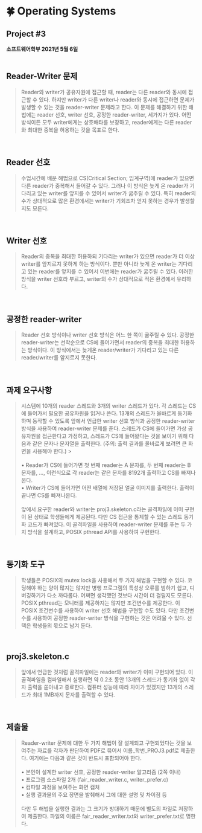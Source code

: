 # 🍀 Operating Systems 
## **Project #3**

**소프트웨어학부 2021년 5월 6일**
<br><br>

## Reader-Writer 문제
>Reader와 writer가 공유자원에 접근할 때, reader는 다른 reader와 동시에 접근할 수 있다. 하지만 writer가 다른 writer나 reader와 동시에 접근하면 문제가 발생할 수 있는 것을 reader-writer 문제라고 한다. 이 문제를 해결하기 위한 해법에는 reader 선호, writer 선호, 공정한 reader-writer, 세가지가 있다. 어떤 방식이든 모두 writer에게는 상호배타를 보장하고, reader에게는 다른 reader와 최대한 중복을 허용하는 것을 목표로 한다.

<br>

## Reader 선호
>수업시간에 배운 해법으로 CS(Critical Section; 임계구역)에 reader가 있으면 다른 reader가 중복해서 들어갈 수 있다. 그러나 이 방식은 늦게 온 reader가 기다리고 있는 writer를 앞지를 수 있어서 writer가 굶주릴 수 있다. 특히 reader의 수가 상대적으로 많은 환경에서는 writer가 기회조차 얻지 못하는 경우가 발생할지도 모른다.

<br>

## Writer 선호
>Reader의 중복을 최대한 허용하되 기다리는 writer가 있으면 reader가 더 이상 writer를 앞지르지 못하게 하는 방식이다. 뿐만 아니라 늦게 온 writer는 기다리고 있는 reader를 앞지를 수 있어서 이번에는 reader가 굶주릴 수 있다. 이러한 방식을 writer 선호라 부르고, writer의 수가 상대적으로 적은 환경에서 유리하다.

<br>

## 공정한 reader-writer
>Reader 선호 방식이나 writer 선호 방식은 어느 한 쪽이 굶주릴 수 있다. 공정한 reader-writer는 선착순으로 CS에 들어가면서 reader의 중복을 최대한 허용하는 방식이다. 이 방식에서는 늦게온 reader/writer가 기다리고 있는 다른 reader/writer를 앞지르지 못한다.

<br>

## **과제 요구사항**
>시스템에 10개의 reader 스레드와 3개의 writer 스레드가 있다. 각 스레드는 CS에 들어가서 필요한 공유자원을 읽거나 쓴다. 13개의 스레드가 올바르게 동기화하며 동작할 수 있도록 앞에서 언급한 writer 선호 방식과 공정한 reader-writer 방식을 사용하여 reader-writer 문제를 푼다. 스레드가 CS에 들어가면 가상 공유자원을 접근한다고 가정하고, 스레드가 CS에 들어왔다는 것을 보이기 위해 다음과 같은 문자나 문자열을 출력한다. (주의: 출력 결과를 올바르게 보려면 큰 화면을 사용해야 한다.) ><br> 
><br>
> • Reader가 CS에 들어가면 첫 번째 reader는 A 문자를, 두 번째 reader는 B 문자를, ..., 이런식으로 각 reader는 같은 문자를 8192개 출력하고 CS를 빠져나온다.<br>
>• Writer가 CS에 들어가면 어떤 배열에 저장된 얼굴 이미지를 출력한다. 출력이 끝나면 CS를 빠져나온다.
><br>
><br>
>앞에서 요구한 reader와 writer는 proj3.skeleton.c라는 골격파일에 이미 구현이 된 상태로 학생들에게 제공된다. 다만 CS 접근을 통제할 수 있는 스레드 동기화 코드가 빠져있다. 이 골격파일을 사용하여 reader-writer 문제를 푸는 두 가지 방식을 설계하고, POSIX pthread API를 사용하여 구현한다.

<br>

## 동기화 도구
> 학생들은 POSIX의 mutex lock을 사용해서 두 가지 해법을 구현할 수 있다. 코딩해야 하는 양이 많지는 않지만 병행 프로그램의 특성상 오류를 범하기 쉽고, 디버깅하기가 다소 까다롭다. 어쩌면 생각했던 것보다 시간이 더 걸릴지도 모른다. POSIX pthread는 모니터를 제공하지는 않지만 조건변수를 제공한다. 이 POSIX 조건변수를 사용하여 writer 선호 해법을 구현할 수도 있다. 다만 조건변수를 사용하여 공정한 reader-writer 방식을 구현하는 것은 어려울 수 있다. 선택은
학생들의 몫으로 남겨 둔다.

<br>

## proj3.skeleton.c
> 앞에서 언급한 것처럼 골격파일에는 reader와 writer가 이미 구현되어 있다. 이 골격파일을 컴파일해서 실행하면 약 0.2초 동안 13개의 스레드가 동기화 없이 각자 출력을 쏟아내고 종료한다. 컴퓨터 성능에 따라 차이가 있겠지만 13개의 스레드가 최대 1MB까지 문자를 출력할 수 있다.

<br>

## **제출물**
> Reader-writer 문제에 대한 두 가지 해법이 잘 설계되고 구현되었다는 것을 보여주는 자료를 각자가 판단하여 PDF로 묶어서 이름_학번_PROJ3.pdf로 제출한다. 여기에는 다음과 같은 것이 반드시 포함되어야 한다.
> <br>
> <br>
> • 본인이 설계한 writer 선호, 공정한 reader-writer 알고리즘 (2쪽 이내)<br>
> • 프로그램 소스파일 2개 (fair_reader_writer.c, writer_prefer.c)<br>
> • 컴파일 과정을 보여주는 화면 캡처<br>
> • 실행 결과물의 주요 장면을 발췌해서 그에 대한 설명 및 차이점 등<br>
> <br>
> 다만 두 해법을 실행한 결과는 그 크기가 방대하기 때문에 별도의 파일로 저장하여 제출한다. 파일의 이름은 fair_reader_writer.txt와 writer_prefer.txt로 명한다.

